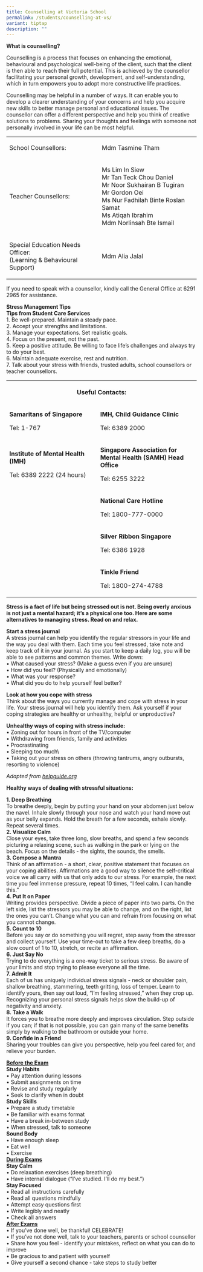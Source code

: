```yaml
---
title: Counselling at Victoria School
permalink: /students/counselling-at-vs/
variant: tiptap
description: ""
---
```

<p><strong>What is counselling?</strong></p><p>Counselling is a process that focuses on enhancing the emotional, behavioural and psychological well-being of the client, such that the client is then able to reach their full potential. This is achieved by the counsellor facilitating your personal growth, development, and self-understanding, which in turn empowers you to adopt more constructive life practices.</p><p>Counselling may be helpful in a number of ways. It can enable you to develop a clearer understanding of your concerns and help you acquire new skills to better manage personal and educational issues. The counsellor can offer a different perspective and help you think of creative solutions to problems. Sharing your thoughts and feelings with someone not personally involved in your life can be most helpful.</p><table><tbody><tr><td rowspan="1" colspan="1"><p>School Counsellors:</p></td><td rowspan="1" colspan="1"><p>Mdm Tasmine Tham</p></td></tr><tr><td rowspan="1" colspan="1"><p>Teacher Counsellors:</p></td><td rowspan="1" colspan="1"><p>Ms Lim In Siew<br>Mr Tan Teck Chou Daniel<br>Mr Noor Sukhairan B Tugiran<br>Mr Gordon Oei<br>Ms Nur Fadhilah Binte Roslan Samat<br>Ms Atiqah Ibrahim<br>Mdm Norlinsah Bte Ismail</p></td></tr><tr><td rowspan="1" colspan="1"><p>Special Education Needs Officer:<br>(Learning &amp; Behavioural Support)</p></td><td rowspan="1" colspan="1"><p>Mdm Alia Jalal</p></td></tr></tbody></table><p>If you need to speak with a counsellor, kindly call the General Office at 6291 2965 for assistance.</p><p><strong>Stress Management Tips</strong><br><strong>Tips from Student Care Services</strong><br>1. Be well-prepared. Maintain a steady pace.<br>2. Accept your strengths and limitations.<br>3. Manage your expectations. Set realistic goals.<br>4. Focus on the present, not the past.<br>5. Keep a positive attitude. Be willing to face life’s challenges and always try to do your best.<br>6. Maintain adequate exercise, rest and nutrition.<br>7. Talk about your stress with friends, trusted adults, school counsellors or teacher counsellors.</p><table><tbody><tr><th rowspan="1" colspan="2"><p>Useful Contacts:</p></th></tr><tr><td rowspan="1" colspan="1"><p><strong>Samaritans of Singapore</strong></p><p>Tel: 1-767</p></td><td rowspan="1" colspan="1"><p><strong>IMH, Child Guidance Clinic</strong></p><p>Tel: 6389 2000</p></td></tr><tr><td rowspan="1" colspan="1"><p><strong>Institute of Mental Health (IMH)</strong></p><p>Tel: 6389 2222 (24 hours)</p></td><td rowspan="1" colspan="1"><p><strong>Singapore Association for </strong><br><strong>Mental Health (SAMH) Head Office</strong></p><p>Tel: 6255 3222</p></td></tr><tr><td rowspan="1" colspan="1"><p></p></td><td rowspan="1" colspan="1"><p><strong>National Care Hotline</strong></p><p>Tel: 1800-777-0000</p></td></tr><tr><td rowspan="1" colspan="1"><p></p></td><td rowspan="1" colspan="1"><p><strong>Silver Ribbon Singapore</strong></p><p>Tel: 6386 1928</p></td></tr><tr><td rowspan="1" colspan="1"><p></p></td><td rowspan="1" colspan="1"><p><strong>Tinkle Friend</strong></p><p>Tel: 1800-274-4788</p></td></tr></tbody></table><p><strong>Stress is a fact of life but being stressed out is not. Being overly anxious is not just a mental hazard; it’s a physical one too. Here are some alternatives to managing stress. Read on and relax.</strong></p><p><strong>Start a stress journal</strong><br>A stress journal can help you identify the regular stressors in your life and the way you deal with them. Each time you feel stressed, take note and keep track of it in your journal. As you start to keep a daily log, you will be able to see patterns and common themes. Write down:<br>• What caused your stress? (Make a guess even if you are unsure)<br>• How did you feel? (Physically and emotionally)<br>• What was your response?<br>• What did you do to help yourself feel better?</p><p><strong>Look at how you cope with stress</strong><br>Think about the ways you currently manage and cope with stress in your life. Your stress journal will help you identify them. Ask yourself if your coping strategies are healthy or unhealthy, helpful or unproductive?</p><p><strong>Unhealthy ways of coping with stress include:</strong><br>• Zoning out for hours in front of the TV/computer<br>• Withdrawing from friends, family and activities<br>• Procrastinating<br>• Sleeping too much\<br>• Taking out your stress on others (throwing tantrums, angry outbursts, resorting to violence)</p><p><em>Adapted from <a href="http://helpguide.org" rel="noopener noreferrer nofollow" target="_blank">helpguide.org</a></em></p><p><strong>Healthy ways of dealing with stressful situations:</strong></p><p><strong>1. Deep Breathing</strong><br>To breathe deeply, begin by putting your hand on your abdomen just below the navel. Inhale slowly through your nose and watch your hand move out as your belly expands. Hold the breath for a few seconds, exhale slowly. Repeat several times.<br><strong>2. Visualize Calm</strong><br>Close your eyes, take three long, slow breaths, and spend a few seconds picturing a relaxing scene, such as walking in the park or lying on the beach. Focus on the details - the sights, the sounds, the smells.<br><strong>3. Compose a Mantra</strong><br>Think of an affirmation - a short, clear, positive statement that focuses on your coping abilities. Affirmations are a good way to silence the self-critical voice we all carry with us that only adds to our stress. For example, the next time you feel immense pressure, repeat 10 times, “I feel calm. I can handle this.”<br><strong>4. Put It on Paper</strong><br>Writing provides perspective. Divide a piece of paper into two parts. On the left side, list the stressors you may be able to change, and on the right, list the ones you can’t. Change what you can and refrain from focusing on what you cannot change.<br><strong>5. Count to 10</strong><br>Before you say or do something you will regret, step away from the stressor and collect yourself. Use your time-out to take a few deep breaths, do a slow count of 1 to 10, stretch, or recite an affirmation.<br><strong>6. Just Say No</strong><br>Trying to do everything is a one-way ticket to serious stress. Be aware of your limits and stop trying to please everyone all the time.<br><strong>7. Admit It</strong><br>Each of us has uniquely individual stress signals - neck or shoulder pain, shallow breathing, stammering, teeth gritting, loss of temper. Learn to identify yours, then say out loud, “I’m feeling stressed,” when they crop up. Recognizing your personal stress signals helps slow the build-up of negativity and anxiety.<br><strong>8. Take a Walk</strong><br>It forces you to breathe more deeply and improves circulation. Step outside if you can; if that is not possible, you can gain many of the same benefits simply by walking to the bathroom or outside your home.<br><strong>9. Confide in a Friend</strong><br>Sharing your troubles can give you perspective, help you feel cared for, and relieve your burden.</p><p><strong><u>Before the Exam</u></strong><br><strong>Study Habits</strong><br>• Pay attention during lessons<br>• Submit assignments on time<br>• Revise and study regularly<br>• Seek to clarify when in doubt<br><strong>Study Skills</strong><br>• Prepare a study timetable<br>• Be familiar with exams format<br>• Have a break in-between study<br>• When stressed, talk to someone<br><strong>Sound Body</strong><br>• Have enough sleep<br>• Eat well<br>• Exercise<br><strong><u>During Exams</u></strong><br><strong>Stay Calm</strong><br>• Do relaxation exercises (deep breathing)<br>• Have internal dialogue (“I’ve studied. I’ll do my best.”)<br><strong>Stay Focused</strong><br>• Read all instructions carefully<br>• Read all questions mindfully<br>• Attempt easy questions first<br>• Write legibly and neatly<br>• Check all answers<br><strong><u>After Exams</u></strong><br>• If you’ve done well, be thankful! CELEBRATE!<br>• If you’ve not done well, talk to your teachers, parents or school counsellor<br>• Share how you feel - identify your mistakes, reflect on what you can do to improve<br>• Be gracious to and patient with yourself<br>• Give yourself a second chance - take steps to study better</p>